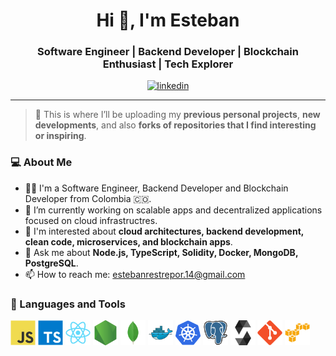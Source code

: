 <h1 align="center">Hi 👋, I'm Esteban</h1>
<h3 align="center"> Software Engineer | Backend Developer | Blockchain Enthusiast | Tech Explorer</h3>

<p align="center">
  <a href="https://www.linkedin.com/in/esteban-restrepo-restrepo-b18354174" target="_blank"> 
    <img src="https://img.shields.io/badge/LinkedIn-blue?logo=linkedin&style=for-the-badge" alt="linkedin" />
  </a>
</p>

---

> 📁 This is where I’ll be uploading my **previous personal projects**, **new developments**, and also **forks of repositories that I find interesting or inspiring**.


### 💻 About Me
- 👨‍💻 I'm a Software Engineer, Backend Developer and Blockchain Developer from Colombia 🇨🇴.
- 🔭 I’m currently working on scalable apps and decentralized applications focused on cloud infrastructres.
- 🧠 I'm interested about  **cloud architectures, backend development, clean code, microservices, and blockchain apps**.
- 💬 Ask me about **Node.js, TypeScript, Solidity, Docker, MongoDB, PostgreSQL**.
- 📫 How to reach me: estebanrestrepor.14@gmail.com


### 🧰 Languages and Tools
<p>
  <img src="https://raw.githubusercontent.com/devicons/devicon/master/icons/javascript/javascript-original.svg" alt="JavaScript" width="40"/>
  <img src="https://raw.githubusercontent.com/devicons/devicon/master/icons/typescript/typescript-original.svg" alt="TypeScript" width="40"/>
  <img src="https://raw.githubusercontent.com/devicons/devicon/master/icons/react/react-original.svg" alt="React" width="40"/>
  <img src="https://raw.githubusercontent.com/devicons/devicon/master/icons/nodejs/nodejs-original.svg" alt="NodeJS" width="40"/>
  <img src="https://raw.githubusercontent.com/devicons/devicon/master/icons/mongodb/mongodb-original.svg" alt="MongoDB" width="40"/>
  <img src="https://raw.githubusercontent.com/devicons/devicon/master/icons/docker/docker-original.svg" alt="Docker" width="40"/>
  <img src="https://raw.githubusercontent.com/devicons/devicon/master/icons/kubernetes/kubernetes-plain.svg" alt="Kubernetes" width="40"/>
  <img src="https://raw.githubusercontent.com/devicons/devicon/master/icons/postgresql/postgresql-original.svg" alt="PostgreSQL" width="40"/>
  <img src="https://raw.githubusercontent.com/devicons/devicon/master/icons/solidity/solidity-original.svg" alt="Solidity" width="40"/>
  <img src="https://raw.githubusercontent.com/devicons/devicon/master/icons/git/git-original.svg" alt="Git" width="40"/>
  <img src="https://raw.githubusercontent.com/devicons/devicon/master/icons/amazonwebservices/amazonwebservices-original.svg" alt="AWS" width="40"/>
</p>
